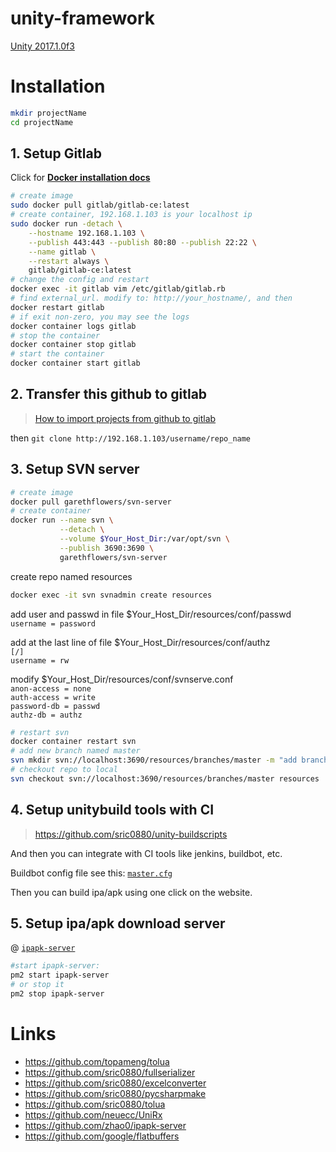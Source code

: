 # unity-framework

[Unity 2017.1.0f3](https://unity3d.com/cn/get-unity/download/archive)

# Installation

```sh
mkdir projectName
cd projectName
```

## 1. Setup Gitlab
Click for **[Docker installation docs](https://docs.gitlab.com/omnibus/docker/)**
```sh
# create image
sudo docker pull gitlab/gitlab-ce:latest
# create container, 192.168.1.103 is your localhost ip
sudo docker run -detach \
    --hostname 192.168.1.103 \
    --publish 443:443 --publish 80:80 --publish 22:22 \
    --name gitlab \
    --restart always \
    gitlab/gitlab-ce:latest
# change the config and restart
docker exec -it gitlab vim /etc/gitlab/gitlab.rb
# find external_url. modify to: http://your_hostname/, and then
docker restart gitlab
# if exit non-zero, you may see the logs
docker container logs gitlab
# stop the container
docker container stop gitlab
# start the container
docker container start gitlab
```

## 2. Transfer this github to gitlab

> [How to import projects from github to gitlab](https://docs.gitlab.com/ee/workflow/importing/import_projects_from_github.html)

then `git clone http://192.168.1.103/username/repo_name`

## 3. Setup SVN server
```sh
# create image
docker pull garethflowers/svn-server
# create container
docker run --name svn \
           --detach \
           --volume $Your_Host_Dir:/var/opt/svn \
           --publish 3690:3690 \
           garethflowers/svn-server
```
create repo named resources
```sh
docker exec -it svn svnadmin create resources
```
add user and passwd in file $Your_Host_Dir/resources/conf/passwd  
`username = password`

add at the last line of file $Your_Host_Dir/resources/conf/authz  
`[/]`  
`username = rw`

modify $Your_Host_Dir/resources/conf/svnserve.conf  
`anon-access = none`  
`auth-access = write`  
`password-db = passwd`  
`authz-db = authz`

```sh
# restart svn
docker container restart svn
# add new branch named master
svn mkdir svn://localhost:3690/resources/branches/master -m "add branch master" --parents
# checkout repo to local
svn checkout svn://localhost:3690/resources/branches/master resources
```

## 4. Setup unitybuild tools with CI

> https://github.com/sric0880/unity-buildscripts

And then you can integrate with CI tools like jenkins, buildbot, etc.

Buildbot config file see this: [`master.cfg`](https://gist.github.com/sric0880/230571ef5ecb4883fe08a927adcf20aa)

Then you can build ipa/apk using one click on the website.

## 5. Setup ipa/apk download server
@ [`ipapk-server`](https://github.com/zhao0/ipapk-server)

```sh
#start ipapk-server:
pm2 start ipapk-server
# or stop it
pm2 stop ipapk-server
```

# Links
* https://github.com/topameng/tolua
* https://github.com/sric0880/fullserializer
* https://github.com/sric0880/excelconverter
* https://github.com/sric0880/pycsharpmake
* https://github.com/sric0880/tolua
* https://github.com/neuecc/UniRx
* https://github.com/zhao0/ipapk-server
* https://github.com/google/flatbuffers
